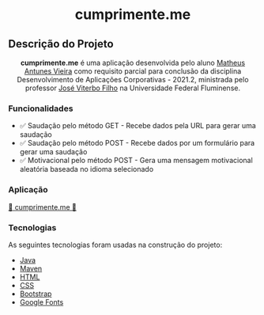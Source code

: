 <h1 align="center">cumprimente.me</h1>

## Descrição do Projeto
<p align="center"><b>cumprimente.me</b> é uma aplicação desenvolvida pelo aluno <a href="https://github.com/Mathunes" target="_blank">Matheus Antunes Vieira</a> como requisito parcial para conclusão da disciplina Desenvolvimento de Aplicações Corporativas - 2021.2, ministrada pelo professor <a href="https://github.com/jviterbo" target="_blank">José Viterbo Filho</a> na Universidade Federal Fluminense.</p>

### Funcionalidades

- ✅ Saudação pelo método GET - Recebe dados pela URL para gerar uma saudação
- ✅ Saudação pelo método POST - Recebe dados por um formulário para gerar uma saudação
- ✅ Motivacional pelo método POST - Gera uma mensagem motivacional aleatória baseada no idioma selecionado

### Aplicação

<a href="https://cumprimente-me.herokuapp.com/" target="_blank">🤝 cumprimente.me 🤝</a>

### Tecnologias

As seguintes tecnologias foram usadas na construção do projeto:

- [Java](https://www.java.com/pt-BR/)
- [Maven](https://maven.apache.org/)
- [HTML](https://www.w3schools.com/html/)
- [CSS](https://www.w3schools.com/css/)
- [Bootstrap](https://getbootstrap.com/docs/5.1/getting-started/introduction/)
- [Google Fonts](https://fonts.google.com/)
